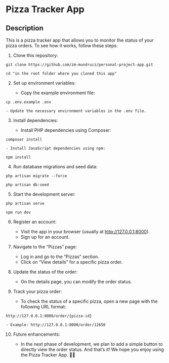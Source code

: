 # Pizza Tracker App


## Description
This is a pizza tracker app that allows you to monitor the status of your pizza orders. To see how it works, follow these steps:

1. Clone this repository:

```
git clone https://github.com/zm-mundrucz/personal-project-app.git
```
```
cd "in the root folder where you cloned this app"
```

2. Set up environment variables:

    - Copy the example environment file:
```
cp .env.example .env
```
    
    - Update the necessary environment variables in the .env file.
3. Install dependencies:

    - Install PHP dependencies using Composer:
```
composer install
```

    - Install JavaScript dependencies using npm:
```
npm install
```

4. Run database migrations and seed data:

```
php artisan migrate --force
```
```
php artisan db:seed
```

5. Start the development server:

```
php artisan serve
```
```
npm run dev
```

6. Register an account:

    - Visit the app in your browser (usually at http://127.0.0.1:8000).
    - Sign up for an account.
7. Navigate to the “Pizzas” page:

    - Log in and go to the “Pizzas” section.
    - Click on “View details” for a specific pizza order.
8. Update the status of the order:

    - On the details page, you can modify the order status.
9. Track your pizza order:

    - To check the status of a specific pizza, open a new page with the following URL format:
```
http://127.0.0.1:8000/order/{pizza-id}
```
    - Example: http://127.0.0.1:8000/order/12650
10. Future enhancements:

    - In the next phase of development, we plan to add a simple button to directly view the order status.
And that’s it! We hope you enjoy using the Pizza Tracker App. 🍕🚀